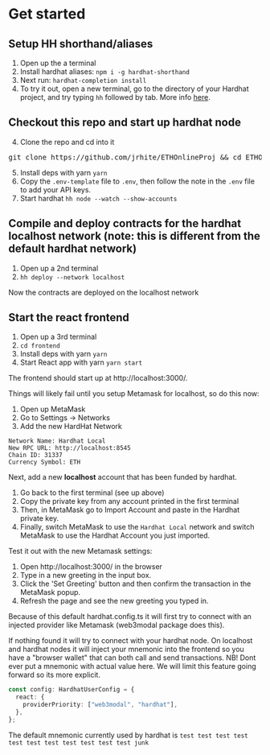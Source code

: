 # Get started
## Setup HH shorthand/aliases
1. Open up the a terminal
1. Install hardhat aliases: `npm i -g hardhat-shorthand`
2. Next run: `hardhat-completion install`
3. To try it out, open a new terminal, go to the directory of your Hardhat project, and try typing `hh` followed by tab. More info [here](https://hardhat.org/guides/shorthand.html).

## Checkout this repo and start up hardhat node
4. Clone the repo and cd into it
<pre>git clone https://github.com/jrhite/ETHOnlineProj && cd ETHOnlineProj</pre>
5. Install deps with yarn `yarn`
6. Copy the `.env-template` file to `.env`, then follow the note in the `.env` file to add your API keys.
7. Start hardhat `hh node --watch --show-accounts`

## Compile and deploy contracts for the hardhat **localhost** network (note: this is different from the default hardhat network)
1. Open up a 2nd terminal
2. `hh deploy --network localhost`

Now the contracts are deployed on the localhost network

## Start the react frontend
1. Open up a 3rd terminal
2. `cd frontend`
3. Install deps with yarn `yarn`
4. Start React app with yarn `yarn start`

The frontend should start up at http://localhost:3000/.

Things will likely fail until you setup Metamask for localhost, so do this now:

1. Open up MetaMask
2. Go to Settings -> Networks
3. Add the new HardHat Network
```
Network Name: Hardhat Local
New RPC URL: http://localhost:8545
Chain ID: 31337
Currency Symbol: ETH
```

Next, add a new **localhost** account that has been funded by hardhat.
1. Go back to the first terminal (see up above)
2. Copy the private key from any account printed in the first terminal
3. Then, in MetaMask go to Import Account and paste in the Hardhat private key.
4. Finally, switch MetaMask to use the `Hardhat Local` network and switch MetaMask to use the Hardhat Account you just imported.

Test it out with the new Metamask settings:
1. Open http://localhost:3000/ in the browser
2. Type in a new greeting in the input box.
3. Click the 'Set Greeting' button and then confirm the transaction in the MetaMask popup.
4. Refresh the page and see the new greeting you typed in.

Because of this default hardhat.config.ts it will first try to connect with an injected provider like Metamask (web3modal package does this).

If nothing found it will try to connect with your hardhat node. On localhost and hardhat nodes it will inject your mnemonic into the frontend so you have a "browser wallet" that can both call and send transactions. NB! Dont ever put a mnemonic with actual value here. We will limit this feature going forward so its more explicit.

```ts
const config: HardhatUserConfig = {
  react: {
    providerPriority: ["web3modal", "hardhat"],
  },
};
```

The default mnemonic currently used by hardhat is `test test test test test test test test test test test junk`
